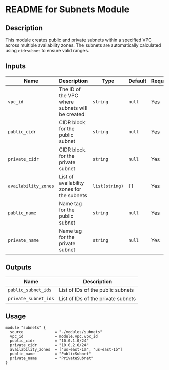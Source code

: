 # README for Subnets Module

## Description

This module creates public and private subnets within a specified VPC across multiple availability zones. The subnets are automatically calculated using `cidrsubnet` to ensure valid ranges.

## Inputs

| **Name**              | **Description**                              | **Type**          | **Default** | **Required** |
|-----------------------|----------------------------------------------|-------------------|-------------|-------------|
| `vpc_id`             | The ID of the VPC where subnets will be created | `string`          | `null`      | Yes         |
| `public_cidr`        | CIDR block for the public subnet             | `string`          | `null`      | Yes         |
| `private_cidr`       | CIDR block for the private subnet            | `string`          | `null`      | Yes         |
| `availability_zones` | List of availability zones for the subnets   | `list(string)`    | `[]`        | Yes         |
| `public_name`        | Name tag for the public subnet               | `string`          | `null`      | Yes         |
| `private_name`       | Name tag for the private subnet              | `string`          | `null`      | Yes         |

## Outputs

| **Name**               | **Description**                            |
|------------------------|--------------------------------------------|
| `public_subnet_ids`    | List of IDs of the public subnets          |
| `private_subnet_ids`   | List of IDs of the private subnets         |

## Usage

```hcl
module "subnets" {
  source              = "./modules/subnets"
  vpc_id              = module.vpc.vpc_id
  public_cidr         = "10.0.1.0/24"
  private_cidr        = "10.0.2.0/24"
  availability_zones  = ["us-east-1a", "us-east-1b"]
  public_name         = "PublicSubnet"
  private_name        = "PrivateSubnet"
}

